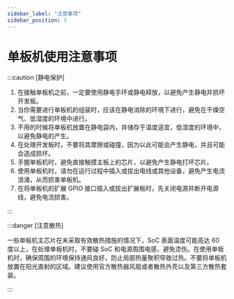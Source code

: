 ```yaml
---
sidebar_label: "注意事项"
sidebar_position: 3
---
```


# 单板机使用注意事项

:::caution [静电保护]

1. 在接触单板机之前，一定要使用静电手环或静电释放，以避免产生静电并损坏开发板。
2. 当你需要进行单板机的组装时，应该在静电消除的环境下进行，避免在干燥空气、低湿度的环境中进行。
3. 不用的时候将单板机放置在静电袋内，并储存于温度适宜，低湿度的环境中，以避免静电的产生。
4. 在处理开发板时，不要将其摩擦或碰撞，因为以此可能会产生静电，并且可能会造成损坏。
5. 手握单板机时，避免直接触摸主板上的芯片，以避免产生静电打坏芯片。
6. 使用单板机时，请勿在运行过程中插入或拔出电线或其他设备，避免产生电流浪涌，从而损害单板机。
7. 在将单板机的扩展 GPIO 接口插入或拔出扩展板时，先关闭电源并断开电源线，避免电流损害。

:::

:::danger [注意散热]

一些单板机主芯片在未采取有效散热措施的情况下，SoC 表面温度可能高达 60 度以上，在处理单板机时，不要碰 SoC 和电源周围电感，避免烫伤。在使用单板机时，确保周围的环境保持通风良好，防止局部热量聚积导致过热。不要将单板机放置在阳光直射的区域。建议使用官方散热器风扇或者散热外壳以及第三方散热套装。

:::

